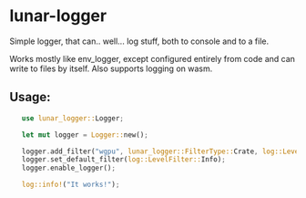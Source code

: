 # lunar-logger

Simple logger, that can.. well... log stuff, both to console and to a file.

Works mostly like env_logger, except configured entirely from code and can write to files by
itself. Also supports logging on wasm.

## Usage:

 ```rs
    use lunar_logger::Logger;

    let mut logger = Logger::new();

    logger.add_filter("wgpu", lunar_logger::FilterType::Crate, log::LevelFilter::Warn);
    logger.set_default_filter(log::LevelFilter::Info);
    logger.enable_logger();

    log::info!("It works!");
 ```
